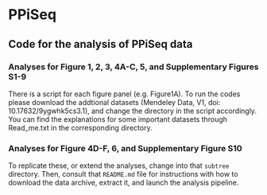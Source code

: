 # PPiSeq

## Code for the analysis of PPiSeq data

### Analyses for Figure 1, 2, 3, 4A-C, 5, and Supplementary Figures S1-9

There is a script for each figure panel (e.g. Figure1A). To run the codes 
please download the addtional datasets 
(Mendeley Data, V1, doi: 10.17632/9ygwhk5cs3.1), and change the directory in 
the script accordingly. You can find the explanations for some important 
datasets through Read_me.txt in the corresponding directory. 

### Analyses for Figure 4D-F, 6, and Supplementary Figure S10

To replicate these, or extend the analyses, change into that `subtree` 
directory. Then, consult that `README.md` file for instructions with how to
download the data archive, extract it, and launch the analysis pipeline.

